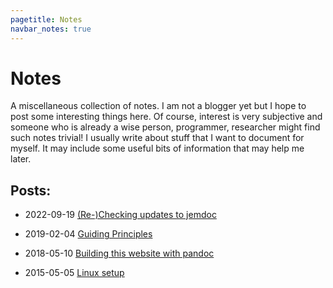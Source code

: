 ```yaml
---
pagetitle: Notes
navbar_notes: true
---
```


# Notes

A miscellaneous collection of notes. I am not a blogger yet but I hope to post some interesting things here. Of course, interest is very subjective and someone who is already a wise person, programmer, researcher might find such notes trivial! I usually write about stuff that I want to document for myself. It may
include some useful bits of information that may help me later. 

## Posts:

- 2022-09-19 [(Re-)Checking updates to jemdoc](./blog/2022-09-19_using_jemdoc.md)

- 2019-02-04 [Guiding Principles](./blog/2019-02-04_guiding_principles.md)

- 2018-05-10 [Building this website with pandoc](./blog/2018-05-10_making_website.md)

- 2015-05-05 [Linux setup](./blog/2015-05-05_linux_setup.md)





